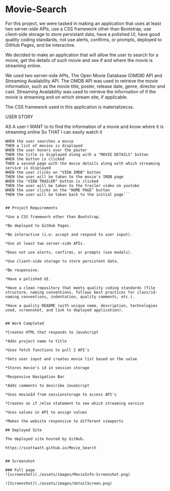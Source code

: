# Movie-Search

For this project, we were tasked in making an application that uses at least two server-side APIs, use a CSS framework other than Bootstrap, use client-side storage to store persistant data, have a polished UI, have good quality coding standards, not use alerts, confirms, or prompts, deployed to GitHub Pages, and be interactive.

We decided to make an application that will allow the user to search for a movie, get the details of such movie and see if and where the movie is streaming online.

We used two server-side APIs, The Open Movie Database (OMDB) API and Streaming Availability API. The OMDB API was used to retrieve the movie information, such as the movie title, poster,  release date, genre, director and cast. Streaming Availability was used to retrieve the information of if the movie is streaming and on which stream site, if applicable.

The CSS framework used in this application is materializecss. 

USER STORY

AS A user 
I WANT to to find the information of a movie and know where it is streaming online 
So THAT I can easily watch it


```Given a movie search app
WHEN the user searches a movie
THEN a list of movies is displayed
WHEN the user hovers over the poster
THEN the title is displayed along with a "MOVIE DETAILS" button
WHEN the button is clicked
THEN a second page with the movie details along with which streaming service is displayed
WHEN the user clicks on "VIEW IMDB" button 
THEN the user will be taken to the movie's IMDB page
WHEN the "VIEW TRAILER" button is clicked
THEN the user will be taken to the trailer video on youtube
WHEN the user clicks on the "HOME PAGE" button
THEN the user will be taken back to the initial page```


## Project Requirements

*Use a CSS framework other than Bootstrap.

*Be deployed to GitHub Pages.

*Be interactive (i.e: accept and respond to user input).

*Use at least two server-side APIs.

*Does not use alerts, confirms, or prompts (use modals).

*Use client-side storage to store persistent data.

*Be responsive.

*Have a polished UI.

*Have a clean repository that meets quality coding standards (file structure, naming conventions, follows best practices for class/id-naming conventions, indentation, quality comments, etc.).

*Have a quality README (with unique name, description, technologies used, screenshot, and link to deployed application).


## Work Completed

*Creates HTML that responds to JavaScript

*Adds project name to title

*Uses fetch functions to pull 2 API's

*Gets user input and creates movie list based on the value

*Stores movie's id in session storage

*Responsive Navigation Bar

*Adds comments to describe JavaScript

*Uses movieId from sessionstorage to access API's

*Creates an if /else statement to see which streaming service

*Uses values in API to assign values

*Makes the website responsive to different viewports

## Deployed Site

The deployed site hosted by GitHub.

https://scottwatt.github.io/Movie_Search


## Screenshot

### Full page
![screenshot](./assets/images/MovieInfo-Screenshot.png)

![Screenshot](./assets/images/detailScreen.png)

